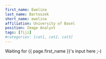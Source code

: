 ```yaml
---
first_name: Ewelina
last_name: Bartoszek
short_name: ewelina 
affiliation: University of Basel
position: Image Analyst
tags: [fiji]
#categories: [cat1, cat2, cat3]
---
```


Waiting for {{ page.first_name }}'s input here ;-)
